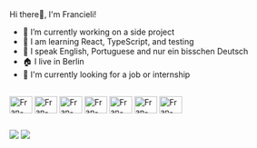 ##

Hi there👋, I'm Francieli!

- 🔭 I’m currently working on a side project
- 🌱 I am learning React, TypeScript, and testing
- 💬 I speak English, Portuguese and nur ein bisschen Deutsch
- 🏠 I live in Berlin
- 📌 I'm currently looking for a job or internship
  
##

<div style="display: inline_block">
  <img align="center" alt="Fran-Js" height="30" width="40" src="https://cdn.jsdelivr.net/gh/devicons/devicon/icons/javascript/javascript-original.svg" >
  <img align="center" alt="Fran-Ts" height="30" width="40" src="https://cdn.jsdelivr.net/gh/devicons/devicon/icons/typescript/typescript-plain.svg" />
  <img align="center" alt="Fran-React" height="30" width="40" src="https://cdn.jsdelivr.net/gh/devicons/devicon/icons/react/react-original.svg" >
  <img align="center" alt="Fran-HTML" height="30" width="40" src="https://cdn.jsdelivr.net/gh/devicons/devicon/icons/html5/html5-original.svg" >
  <img align="center" alt="Fran-CSS" height="30" width="40" src="https://cdn.jsdelivr.net/gh/devicons/devicon/icons/css3/css3-original.svg" >
  <img align="center" alt="Fran-Node" height="30" width="40" src="https://cdn.jsdelivr.net/gh/devicons/devicon/icons/nodejs/nodejs-plain.svg" >
  <img align="center" alt="Fran-Mongo" height="30" width="40" src="https://cdn.jsdelivr.net/gh/devicons/devicon/icons/mongodb/mongodb-original.svg" >
</div>

##

<div>
  <a href="https://www.linkedin.com/in/francieli-sauthier-frontend/" target="_blank"><img src="https://img.shields.io/badge/LinkedIn-0077B5?style=for-the-badge&logo=linkedin&logoColor=white" target="_blank"></a>
  <a href="mailto:francieli.sauthier@gmail.com" target="_blank"><img src="https://img.shields.io/badge/Gmail-D14836?style=for-the-badge&logo=gmail&logoColor=white" target="_blank"></a>
</div>
